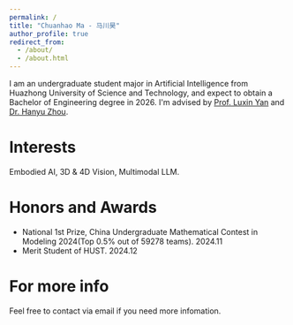 ```yaml
---
permalink: /
title: "Chuanhao Ma - 马川昊"
author_profile: true
redirect_from: 
  - /about/
  - /about.html
---
```


I am an undergraduate student major in Artificial Intelligence from Huazhong University of Science and Technology, and expect to obtain a Bachelor of Engineering degree in 2026. I'm advised by [Prof. Luxin Yan](http://faculty.hust.edu.cn/yanluxin/en/index.htm) and [Dr. Hanyu Zhou](https://hyzhouboy.github.io).

Interests
======
Embodied AI, 3D & 4D Vision, Multimodal LLM. 

Honors and Awards
======
 - National 1st Prize, China Undergraduate Mathematical Contest in Modeling 2024(Top 0.5% out of 59278 teams). 2024.11
 - Merit Student of HUST. 2024.12

For more info
======
Feel free to contact via email if you need more infomation.
